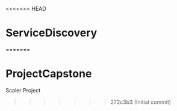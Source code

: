 <<<<<<< HEAD
# ServiceDiscovery
=======
# ProjectCapstone
Scaler Project
>>>>>>> 272c3b3 (Initial commit)
